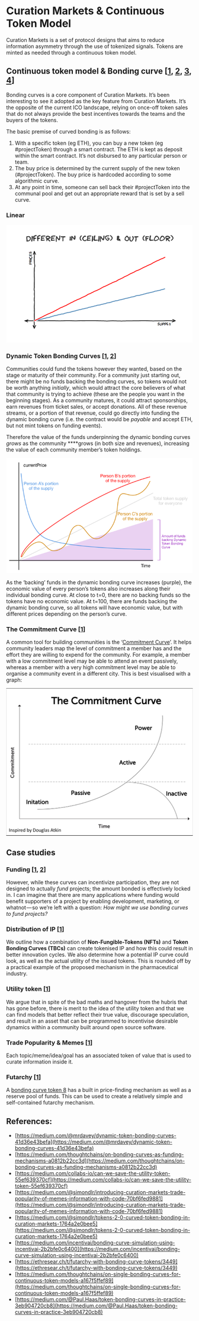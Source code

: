 # Curation Markets & Continuous Token Model

Curation Markets is a set of protocol designs that aims to reduce information asymmetry through the use of tokenized signals. Tokens are minted as needed through a continuous token model.

## Continuous token model & Bonding curve \[[1](https://medium.com/@simondlr/tokens-2-0-curved-token-bonding-in-curation-markets-1764a2e0bee5), [2](https://blog.relevant.community/how-to-make-bonding-curves-for-continuous-token-models-3784653f8b17), [3](https://medium.com/@justingoro/token-bonding-curves-explained-7a9332198e0e), [4](https://medium.com/thoughtchains/on-single-bonding-curves-for-continuous-token-models-a167f5ffef89)\]

Bonding curves is a core component of Curation Markets. It’s been interesting to see it adopted as the key feature from Curation Markets. It’s the opposite of the current ICO landscape, relying on once-off token sales that do not always provide the best incentives towards the teams and the buyers of the tokens.

The basic premise of curved bonding is as follows:

1. With a specific token \(eg ETH\), you can buy a new token \(eg \#projectToken\) through a smart contract. The ETH is kept as deposit within the smart contract. It’s not disbursed to any particular person or team.
2. The buy price is determined by the current supply of the new token \(\#projectToken\). The buy price is hardcoded according to some algorithmic curve.
3. At any point in time, someone can sell back their \#projectToken into the communal pool and get out an appropriate reward that is set by a sell curve.

### Linear

![](../.gitbook/assets/image%20%287%29.png)

### Dynamic Token Bonding Curves \[[1](https://tokeneconomy.co/dynamic-token-bonding-curves-41d36e43befa), [2](https://medium.com/thoughtchains/on-single-bonding-curves-for-continuous-token-models-a167f5ffef89)\]

Communities could fund the tokens however they wanted, based on the stage or maturity of their community. For a community just starting out, there might be no funds backing the bonding curves, so tokens would not be worth anything _initially_, which would attract the core believers of what that community is trying to achieve \(these are the people you want in the beginning stages\). As a community matures, it could attract sponsorships, earn revenues from ticket sales, or accept donations. All of these revenue streams, or a portion of that revenue, could go directly into funding the dynamic bonding curve \(i.e. the contract would be _payable_ and accept ETH, but not mint tokens on funding events\).

Therefore the value of the funds underpinning the dynamic bonding curves _grows_ as the community ****grows \(in both size and revenues\), increasing the value of each community member’s token holdings.

![](../.gitbook/assets/image%20%284%29.png)

  
As the ‘backing’ funds in the dynamic bonding curve increases \(purple\), the economic value of every person’s tokens also increases along their individual bonding curve. At close to t=0, there are no backing funds so the tokens have no economic value. At t=100, there are funds backing the dynamic bonding curve, so all tokens will have economic value, but with different prices depending on the person’s curve.

### The Commitment Curve \[[1](https://medium.com/@mrdavey/incentivising-participation-and-growth-in-communities-using-crypto-economics-5a369dd7f5fc)\]

A common tool for building communities is the ‘[Commitment Curve](https://cmxhub.com/article/the-cmx-community-engagement-cycle/)’. It helps community leaders map the level of commitment a member has and the effort they are willing to expend for the community. For example, a member with a low commitment level may be able to attend an event passively, whereas a member with a very high commitment level may be able to organise a community event in a different city. This is best visualised with a graph:

![](../.gitbook/assets/image%20%283%29.png)

## Case studies

### Funding \[[1](https://medium.com/thoughtchains/on-bonding-curves-as-funding-mechanisms-a0812b22cc3d), [2](https://medium.com/incentivai/bonding-curve-simulation-using-incentivai-2b2bfe0c6400)\]

However, while these curves can incentivize participation, they are not designed to actually _fund_ projects; the amount bonded is effectively locked in. I can imagine that there are many applications where funding would benefit supporters of a project by enabling development, marketing, or whatnot — so we’re left with a question: _How might we use bonding curves to fund projects?_

### Distribution of IP \[[1](https://tokeneconomy.co/token-bonding-curves-in-practice-3eb904720cb8)\]

We outline how a combination of **Non-Fungible-Tokens \(NFTs\)** and **Token Bonding Curves \(TBCs\)** can create tokenised IP and how this could result in better innovation cycles. We also determine how a potential IP curve could look, as well as the actual utility of the issued tokens. This is rounded off by a practical example of the proposed mechanism in the pharmaceutical industry.

### Utility token \[[1](https://medium.com/collabs-io/can-we-save-the-utility-token-55ef639370cf)\]

We argue that in spite of the bad maths and hangover from the hubris that has gone before, there is merit to the idea of the utility token and that we can find models that better reflect their true value, discourage speculation, and result in an asset that can be programmed to incentivise desirable dynamics within a community built around open source software.

### Trade Popularity & Memes \[[1](https://medium.com/@simondlr/introducing-curation-markets-trade-popularity-of-memes-information-with-code-70bf6fed9881)\]

Each topic/meme/idea/goal has an associated token of value that is used to curate information inside it.

### Futarchy \[[1](https://ethresear.ch/t/futarchy-with-bonding-curve-tokens/3449)\]

A [bonding curve token 8](https://medium.com/@justingoro/token-bonding-curves-explained-7a9332198e0e) has a built in price-finding mechanism as well as a reserve pool of funds. This can be used to create a relatively simple and self-contained futarchy mechanism. 

## References:

* [https://medium.com/@mrdavey/dynamic-token-bonding-curves-41d36e43befa](https://medium.com/@mrdavey/dynamic-token-bonding-curves-41d36e43befa)
* [https://medium.com/thoughtchains/on-bonding-curves-as-funding-mechanisms-a0812b22cc3d](https://medium.com/thoughtchains/on-bonding-curves-as-funding-mechanisms-a0812b22cc3d)
* [https://medium.com/collabs-io/can-we-save-the-utility-token-55ef639370cf](https://medium.com/collabs-io/can-we-save-the-utility-token-55ef639370cf)
* [https://medium.com/@simondlr/introducing-curation-markets-trade-popularity-of-memes-information-with-code-70bf6fed9881](https://medium.com/@simondlr/introducing-curation-markets-trade-popularity-of-memes-information-with-code-70bf6fed9881)
* [https://medium.com/@simondlr/tokens-2-0-curved-token-bonding-in-curation-markets-1764a2e0bee5](https://medium.com/@simondlr/tokens-2-0-curved-token-bonding-in-curation-markets-1764a2e0bee5)
* [https://medium.com/incentivai/bonding-curve-simulation-using-incentivai-2b2bfe0c6400](https://medium.com/incentivai/bonding-curve-simulation-using-incentivai-2b2bfe0c6400)
* [https://ethresear.ch/t/futarchy-with-bonding-curve-tokens/3449](https://ethresear.ch/t/futarchy-with-bonding-curve-tokens/3449)
* [https://medium.com/thoughtchains/on-single-bonding-curves-for-continuous-token-models-a167f5ffef89](https://medium.com/thoughtchains/on-single-bonding-curves-for-continuous-token-models-a167f5ffef89)
* [https://medium.com/@Paul.Haas/token-bonding-curves-in-practice-3eb904720cb8](https://medium.com/@Paul.Haas/token-bonding-curves-in-practice-3eb904720cb8)



